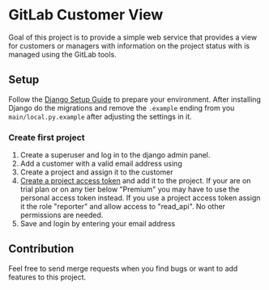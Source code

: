 # GitLab Customer View

Goal of this project is to provide a simple web service that provides a view for customers or managers with information on the project status with is managed using the GitLab tools.

## Setup

Follow the [Django Setup Guide](https://docs.djangoproject.com/en/4.1/intro/tutorial01/) to prepare your environment. After installing Django do the migrations and remove the `.example` ending from you `main/local.py.example` after adjusting the settings in it.

### Create first project

1. Create a superuser and log in to the django admin panel.
2. Add a customer with a valid email address using
3. Create a project and assign it to the customer
4. [Create a project access token](https://docs.gitlab.com/ee/user/project/settings/project_access_tokens.html) and add it to the project. If your are on trial plan or on any tier below "Premium" you may have to use the personal access token instead. If you use a project access token assign it the role "reporter" and allow access to "read_api". No other permissions are needed.
5. Save and login by entering your email address

## Contribution

Feel free to send merge requests when you find bugs or want to add features to this project.
